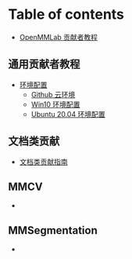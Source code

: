 # Table of contents

* [OpenMMLab 贡献者教程](README.md)

## 通用贡献者教程 <a href="#general" id="general"></a>

* [环境配置](general/env/README.md)
  * [Github 云环境](general/env/github.md)
  * [Win10 环境配置](general/env/win10.md)
  * [Ubuntu 20.04 环境配置](general/env/ubuntu20.md)

## 文档类贡献 <a href="#01doc" id="01doc"></a>

* [文档类贡献指南](01doc/doc.md)

## MMCV <a href="#04mmcv" id="04mmcv"></a>

*

## MMSegmentation <a href="#0xmmsegmentation" id="0xmmsegmentation"></a>

*
